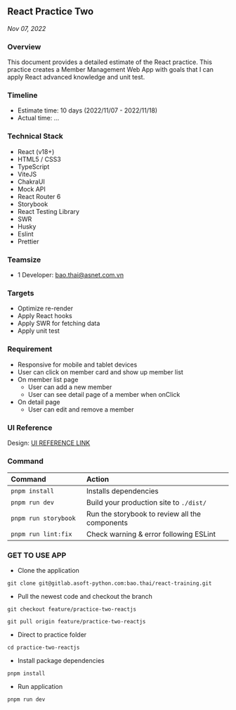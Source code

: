 ## React Practice Two ##
*Nov 07, 2022*

### Overview ###

This document provides a detailed estimate of the React practice. This practice creates a Member Management Web App with goals that I can apply React advanced knowledge and unit test.

### Timeline ###

- Estimate time:  10 days (2022/11/07 - 2022/11/18)
- Actual time: …

### Technical Stack ###

- React (v18+)
- HTML5 / CSS3
- TypeScript
- ViteJS
- ChakraUI
- Mock API
- React Router 6
- Storybook
- React Testing Library
- SWR
- Husky
- Eslint
- Prettier

### Teamsize ###

- 1 Developer: bao.thai@asnet.com.vn

### Targets ###

- Optimize re-render
- Apply React hooks
- Apply SWR for fetching data
- Apply unit test

### Requirement ###

- Responsive for mobile and tablet devices
- User can click on member card and show up member list
- On member list page
    - User can add a new member
    - User can see detail page of a member when onClick
- On detail page
    - User can edit and remove a member

### UI Reference ###

Design: [UI REFERENCE LINK](https://www.figma.com/file/TbOEy0cgczhySv0RZP1Mdp/NinjaMail-(Community)?node-id=0%3A1)


### Command ###

| Command                 | Action                                             |
| :---------------------  | :------------------------------------------------- |
| `pnpm install`          | Installs dependencies                              |
| `pnpm run dev`          | Build your production site to `./dist/`            |
| `pnpm run storybook`    | Run the storybook to review all the components     |
| `pnpm run lint:fix    ` | Check warning & error following ESLint             |

### GET TO USE APP ###

- Clone the application

`git clone git@gitlab.asoft-python.com:bao.thai/react-training.git`

- Pull the newest code and checkout the branch

`git checkout feature/practice-two-reactjs`

`git pull origin feature/practice-two-reactjs`

- Direct to practice folder

`cd practice-two-reactjs`

- Install package dependencies

`pnpm install`

- Run application

`pnpm run dev`
